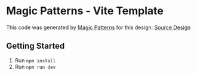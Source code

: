 # Magic Patterns - Vite Template

This code was generated by [Magic Patterns](https://magicpatterns.com) for this design: [Source Design](https://www.magicpatterns.com/c/bffg9gbrltl5voqa8hjmat)

## Getting Started

1. Run `npm install`
2. Run `npm run dev`
